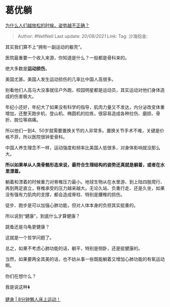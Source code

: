 # 葛优躺

[为什么人们越放松的时候，姿势越不正确？](https://www.zhihu.com/question/467943476/answer/1966037157)

> Author: #NellNell
> Last update: *20/08/2021*
> Link:
> Tag:
> 沙海拾金:

其实我们算不上“拥有一副运动的躯壳”。

医院最重要一个收入来源，你知道是什么？一般都是骨科来的。

绝大多数是**运动损伤**。

美国尤甚。美国人发生运动损伤的几率比中国人高很多。

别看他们人高马大没事就往户外跑，校园明星都是运动员，其实运动对他们身体造成的伤害极大。

年纪小还好，年纪大了如果没有科学的指导，肌肉力量又不发达，内分泌改变体重增加，还整天跑步机、登山机、椭圆机的拉练，很容易造成各种拉伤、磨损、骨折、脱位等病痛。

所以他们一到4、50岁就需要置换关节的人非常多。置换关节手术不难，关键是价格不菲，所以医院很钟爱骨科。

中国人养生理念不一样，运动强度和频率比美国人低很多，对身体影响就没那么大。

**所以如果单从人类骨骼形态来说，最符合生理结构的姿势还真就是躺着，或者在水里漂着。**

躺着和漂着的时候重力对脊椎压力最小。地球生物从在水里游、到上陆四肢爬行、再到两足直立，脊椎承受的压力越来越大。无论久站、负重行走、还是久坐，如果没有强有力肌肉的支撑，都会造成脊柱、特别是腰椎的损伤。

徒步、跑步是可以加强心肺功能，但对人体本身的负担其实挺重的。

所以说到“健康”，到底什么才算健康？

跳蚤还是乌龟更健康？

这就是一个哲学问题了。

总之，如果不考虑心肺功能的话，躺平，特别是侧卧，还是挺健康的。

当然，如果要两全其美的话，也不妨从事一些既能躺着又增加心肺功能的有氧运动啊。

你们在想什么？

我是说这种⬇️

[健身 | 8分钟懒人床上运动！](https://zhuanlan.zhihu.com/p/56663932)
